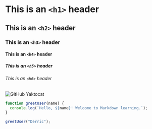 # This is an `<h1>` header
## This is an `<h2>` header
### This is an `<h3>` header
#### This is an `<h4>` header
##### This is an `<h5>` header
###### This is an `<h6>` header


![GitHub Yaktocat](https://octodex.github.com/images/yaktocat.png)


```javascript
function greetUser(name) {
  console.log(`Hello, ${name}! Welcome to Markdown learning.`);
}

greetUser("Derric");
```

